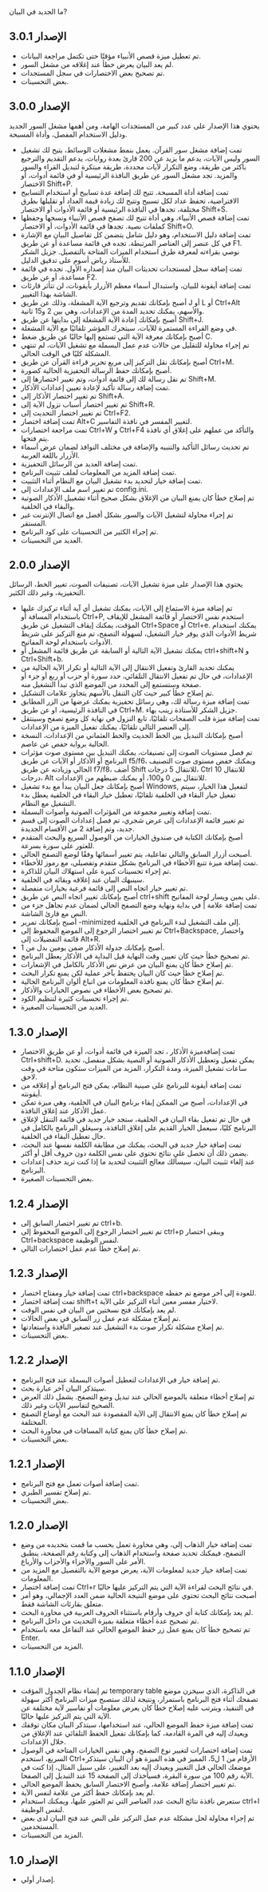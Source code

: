 ما الجديد في البيان?

## الإصدار 3.0.1

- تم تعطيل ميزة قصص الأنبياء مؤقتًا حتى تكتمل مراجعة البيانات.
- لم يعد البيان يعرض خطأ عند إغلاقه من مشغل السور.
- تم تصحيح بعض الاختصارات في سجل المستجدات.
- بعض التحسينات.

## الإصدار 3.0.0

يحتوي هذا الإصدار على عدد كبير من المستجدات الهامة، ومن أهمها مشغل السور الجديد ودليل الاستخدام المفصل، وأداة المسبحة.

- تمت إضافة مشغل سور القرآن. يعمل بنمط مشغلات الوسائط، يتيح لك تشغيل السور وليس الآيات، يدعم ما يزيد عن 200 قارئ بعدة روايات، يدعم التقديم والترجيع بأكثر من طريقة، وضع التكرار لآيات محددة، طريقة مبتكرة لتبديل القراء والسور والمزيد. تجد مشغل السور عن طريق النافذة الرئيسية أو  في قائمة أدوات، أو الاختصار Shift+P.
- تمت إضافة أداة المسبحة. تتيح لك إضافة عدة تسابيح أو استخدام التسابيح الافتراضية، تحفظ عداد لكل تسبيح وتتيح لك زيادة قيمة العداد أو تقليلها بطرق مختلفة، تجدها في النافذة الرئيسية أو قائمة الأدوات أو الاختصار Shift+S.
- تمت إضافة قصص الأنبياء، وهي أداة تتيح لك تصفح قصص الأنبياء ونسخها وحفظها كملفات نصية. تجدها في قائمة الأدوات، أو الاختصار Shift+O.
- تمت إضافة دليل الاستخدام، وهو دليل شامل يتضمن كل تفاصيل البيان مع الإشارة في كل عنصر إلى العناصر المرتبطة. تجده في قائمة مساعدة أو عن طريق F1. نوصي بقراءته لمعرفة طرق استخدام الميزات المتاحة بالتفصيل. جزيل الشكر للأستاذ رياض أسوم على تدقيق الدليل.
- تمت إضافة سجل لمستجدات تحديثات البيان منذ إصداره الأول. تجده في قائمة مساعدة، أو عن طريق F2.
- تمت إضافة أيقونة للبيان، واستبدال أسماء معظم الأزرار بأيقونات، لن تتأثر قارئات الشاشة بهذا التغيير.
- أصبح بإمكانك تقديم وترجيع الآية المشغلة، وذلك عن طريق J أو L أو Ctrl+Alt والأسهم، يمكنك تحديد المدة من الإعدادات، وهي بين 2 و15 ثانية. 
- أصبح بإمكانك إعادة الآية المشغلة إلى بدايتها عن طريق Shift+J.
- في وضع القراءة المستمرة للآيات، سيتحرك المؤشر تلقائيًا مع الآية المشغلة.
- أصبح بإمكانك معرفة الآية التي تستمع إليها حاليًا عن طريق ضغط C.
- تم إجراء محاولة للتقليل من حالات عدم عمل البسملة مع تشغيل الآيات، لم تنتهي المشكلة كليًا في الوقت الحالي.
- أصبح بإمكانك نقل التركيز إلى مربع تحرير قراءة القرآن عن طريق Ctrl+M.
- أصبح بإمكانك حفظ الرسالة التحفيزية الحالية كصورة.
- تم نقل رسالة لك إلى قائمة أدوات، وتم تغيير اختصارها إلى Shift+M.
- تمت إضافة رسالة تأكيد لإعادة تعيين إعدادات الأذكار.
- تم تغيير اختصار الأذكار إلى Shift+A.
- تم تغيير اختصار أسباب نزول الآية إلى Shift+R.
- تم تغيير اختصار التحديث إلى Ctrl+F2.
- تمت إضافة اختصار Alt+C لتغيير المفسر في نافذة التفاسير.
- تمت مراجعة اختصارات Ctrl+W و Ctrl+F4 والتأكد من عملهم على إغلاق أي نافذة يتم فتحها.
- تم تحديث رسائل التأكيد والتنبيه والإضافة في مختلف النوافذ لضمان عرض أسماء الأزرار باللغة العربية.
- تمت إضافة العديد من الرسائل التحفيزية.
- تمت إضافة المزيد من المعلومات لملف تثبيت البرنامج.
- تمت إضافة خيار لتحديد بدء تشغيل البيان مع النظام أثناء التثبيت.
- تم تغيير اسم ملف الإعدادات إلى config.ini.
- تم إصلاح خطأ كان يمنع البيان من الإغلاق بشكل صحيح أثناء تشغييل الأذكار الصوتية والبقاء في الخلفية.
- تم إجراء محاولة لتشغيل الآيات والسور بشكل أفضل مع اتصال الإنترنت غير المستقر.
- تم إجراء الكثير من التحسينات على كود البرنامج.
- العديد من التحسينات.

## الإصدار 2.0.0

يحتوي هذا الإصدار على ميزة تشغيل الآيات، تصنيفات الصوت، تغيير الخط، الرسائل التحفيزية، وغير ذلك الكثير.

- تم إضافة ميزة الاستماع إلى الآيات، يمكنك تشغيل أي آية أثناء تركيزك عليها باستخدام المسافة أو Ctrl+P, استخدم نفس الاختصار أو قائمة المشغل للإيقاف المؤقت، يمكنك إيقاف التشغيل عن طريق Ctrl+Space أو Ctrl+e. يمكنك استخدام شريط الأدوات الذي يوفر خيار التشغيل، لسهولة التصفح، تم منع التركيز على شريط الأدوات باستخدام لوحة المفاتيح.
- يمكنك تشغيل الآية التالية أو السابقة عن طريق قائمة المشغل أو ctrl+shift+N و Ctrl+Shift+b.
- يمكنك تحديد القارئ وتفعيل الانتقال إلى الآية التالية أو تكرار الآية الحالية من الإعدادات، في حال تم تفعيل الانتقال التلقائي، حدد سورة أو حزب أو ربع أو جزء أو صفحة وستستمع إلى المحدد من الموضع الذي تبدأ التشغيل منه.
- تم إصلاح خطأ كبير حيث كان التنقل بالأسهم يتجاوز علامات التشكيل.
- تمت إضافة ميزة رسالة لك، وهي رسائل تحفيزية يمكنك عرضها من الزر المطابق في النافذة الرئيسية، او عن طريق Ctrl+M. جزيل الشكر للأستاذة زينب بهاء.
- تمت إضافة ميزة قلب الصفحات تلقائيًا، تابع النزول في نهاية كل وضع تصفح وسينتقل إلى العنصر التالي تلقائيًا، يمكنك تفعيل الميزة من الإعدادات.
- أصبح بإمكانك التبديل بين الخط الحديث والخط العثماني من الإعدادات، النسخة الحالية برواية حفص عن عاصم.
- تم فصل مستويات الصوت إلى تصنيفات، يمكنك التبديل بين مستوى صوت مؤثرات البرنامج أو الأذكار أو الآيات عن طريق f5/f6، ويمكنك خفض مستوى صوت التصنيف الحالي وزيادته عن طريق f7/f8، أضف Shift للانتقال 5 درجات، Ctrl للانتقال 10 درجات، Alt للانتقال بين 0 و100، أو يمكنك ضبطهم من الإعدادات.
- أصبح بإمكانك جعل البيان يبدأ مع بدء تشغيل Windows, لتفعيل هذا الخيار، سيتم تفعيل خيار البقاء في الخلفية تلقائيًا، تعطيل خيار البقاء في الخلفية يعطل بدء التشغيل مع النظام.
- تمت إضافة وتغيير مجموعة من المؤثرات الصوتية وأصوات البسملة.
- تم تغيير قائمة الإعدادات إلى عرض شجري، تم فصل إعدادات الصوت إلى قسم جديد، وتم إضافة 2 من الأقسام الجديدة.
- أصبح بإمكانك الكتابة في صندوق الخيارات من الوصول السريع والبحث المتقدم للعثور على سورة بسرعة.
- أصبحت أزرار السابق والتالي تفاعلية، يتم تغيير أسمائها وفقًا لوضع التصفح الحالي.
- تمت إضافة ميزة تتبع الأخطاء في البرنامج بشكل متقدم وتفصيلي، مع رموز للأخطاء.
- تم إجراء تحسينات كبيرة على استهلاك البيان للذاكرة.
- سينبهك البيان عند إغلاقه وبقائه في الخلفية.
- تم تغيير خيار اتجاه النص إلى قائمة فرعية بخيارات منفصلة.
- أصبح بإمكانك تغيير اتجاه النص عن طريق ctrl+shift على يمين ويسار لوحة المفاتيح.
- تمت إضافة علامة | في بداية ونهاية وضع التصفح الحالي لضمان عدم تجاهل جزء من النص مع قارئ الشاشة.
- أصبح بإمكانك تمرير -minimized إلى ملف التشغيل لبدء البرنامج في الخلفية.
- تم تغيير اختصار الرجوع إلى الموضع المحفوظ إلى Ctrl+Backspace, واختصار قائمة التفضيلات إلى Alt+R.
- أصبح بإمكانك جدولة الأذكار ضمن يومين بدل من 1.
- تم تصحيح خطأ حيث كان تعيين وقت النهاية قبل البداية في الأذكار يعطل البرنامج.
- تم إصلاح خطأ كان يمنع البيان من عرض نص الأذكار بالكامل في الإشعارات.
- تم إصلاح خطأ حيث كان البيان يحتفظ بآخر عملية لكن يمنع تكرار البحث.
- تم إصلاح خطأ كان يمنع نافذة المعلومات من اتباع ألوان البرنامج الحالية.
- تم تصحيح بعض الأخطاء في نصوص الخيارات والأذكار.
- تم إجراء تحسينات كثيرة لتنظيم الكود.
- العديد من التحسينات الصغيرة.

## الإصدار 1.3.0

- تمت إضافةميزة الأذكار ، تجد الميزة في قائمة أدوات، أو عن طريق الاختصار Ctrl+shift+D. يمكن تفعيل وتعطيل الأذكار الصوتية أو النصية بشكل منفصل، تحديد ساعات تشغيل الميزة، ومدة التكرار، المزيد من الميزات ستكون متاحة في وقت لاحق.
- تمت إضافة أيقونة للبرنامج على صينية النظام، يمكن فتح البرنامج أو إغلاقه من أيقونته.
- في الإعدادات، أصبح من الممكن إبقاء برنامج البيان في الخلفية، وهي ميزة تمكن عمل الأذكار عند إغلاق النافذة.
- في حال تم تفعيل بقاء البيان في الخلفية، ستجد خيار جديد في قائمة التنقل لإغلاق البرنامج كليًا، سيعمل الخيار القديم على إغلاق النافذة، وسيغلق البرنامج بالكامل في حال تعطيل البقاء في الخلفية.
- تمت إضافة خيار جديد في البحث، يمكنك من مطابقة الكلمة نفسها عند البحث، يضمن ذلك أن تحصل على نتائج تحتوي على نفس الكلمة دون حروف أقل أو أكثر.
- عند إلغاء تثبيت البيان، سيسألك معالج التثبيت لتحديد ما إذا كنت تريد حذف إعدادات البرنامج.
- بعض التحسينات الصغيرة.

## الإصدار 1.2.4

- تم تغيير اختصار السابق إلى ctrl+b.
- تم تغيير اختصار الرجوع إلى الموضع المحفوظ إلى ctrl+p ويبقى اختصار Ctrl+backspace لنفس الوظيفة.
- تم إصلاح خطأ عدم عمل اختصارات التالي.

## الإصدار 1.2.3

- تمت إضافة خيار ومفتاح اختصار ctrl+backspace للعودة إلى آخر موضع تم حفظه.
- تمت إضافة اختصار shift+t لاختيار مفسر معين أثناء التركيز على الآية.
- لم يعد بإمكانك فتح نسختين من البيان في نفس الوقت.
- تم إصلاح مشكلة عدم عمل زر السابق في بعض الحالات.
- تم إصلاح مشكلة تكرار صوت بدء التشغيل عند تصغير النافذة واستعادتها.
- بعض التحسينات.

## الإصدار 1.2.2

- تم إضافة خيار في الإعدادات لتعطيل أصوات البسملة عند فتح البرنامج.
- سيتذكر البيان آخر عبارة بحث.
- تم إصلاح أخطاء متعلقة بالموضع الحالي عند تبديل وضع التصفح. يشمل ذلك العرض الصحيح لتفاسير الآيات وغير ذلك.
- تم إصلاح خطأ كان يمنع الانتقال إلى الآية المقصودة عند البحث مع أوضاع التصفح المختلفة.
- تم إصلاح خطأ كان يمنع كتابة المسافات في محاورة البحث.
- بعض التحسينات.

## الإصدار 1.2.1

- تمت إضافة أصوات تعمل مع فتح البرنامج.
- تم إصلاح تفسير الطبري.
- بعض التحسينات.

## الإصدار 1.2.0

- تمت إضافة خيار الذهاب إلى، وهي محاورة تعمل بحسب ما قمت بتحديده من وضع التصفح، فيمكنك تحديد صفحة واستخدام الذهاب إلى وكتابة رقم الصفحة، ينطبق الأمر على السور والأجزاء والأحزاب والأرباع.
- تمت إضافة خيار جديد لمعلومات الآية، يعرض موضع الآية بالتفصيل مع المزيد من المعلومات.
- تمت إضافة اختصار Ctrl+r في نتائج البحث لقراءة الآية التي يتم التركيز عليها حاليًا.
- أصبحت نتائج البحث تحتوي على موضع النتيجة الحالية ضمن العدد الإجمالي، وهو أمر متعلق بقارئات الشاشة فقط.
- لم يعد بإمكانك كتابة أي حروف وأرقام باستثناء الحروف العربية في محاورة البحث.
- تم تصحيح عدة أخطاء متعلقة بميزة التحديث من داخل البرنامج.
- تم تصحيح خطأ كان يمنع عمل زر حفظ الموضع الحالي عند التفاعل معه باستخدام Enter.
- المزيد من التحسينات.

## الإصدار 1.1.0

- تم إنشاء نظام الجدول المؤقت temporary table في الذاكرة، الذي سيخزن موضع تصفحك أثناء فتح البرنامج باستمرار، ونتيجة لذلك ستصبح ميزات البرنامج أكثر سهولة في التنفيذ، ويترتب عليه إصلاح خطأ كان يعرض معلومات أو تفاسير لآية مختلفة عن الآية التي يتم التركيز عليها حاليًا.
- تمت إضافة ميزة حفظ الموضع الحالي، عند استخدامها، سيتذكر البيان مكان توقفك ويعيدك إليه في المرة القادمة، كما بإمكانك تفعيل الحفظ التلقائي عند الإغلاق من خلال الإعدادات.
- تمت إضافة اختصارات لتغيير نوع التصفح، وهي نفس الخيارات المتاحة في الوصول السريع، استخدم Ctrl+الأرقام من 1 ل5، المميز في هذه الميزة هو أن البيان سيتذكر موضعك الحالي قبل التغيير ويعيدك إليه بعد التغيير، على سبيل المثال، إذا كنت في الآية رقم 100 من سورة البقرة، فسيأخذك إلى الصفحة 15 عند التبديل إلى الصفحا.
- تم تغيير اختصار إضافة علامة، وأصبح الاختصار السابق يحفظ الموضع الحالي.
- لم يعد بإمكانك حفظ أكثر من علامة لنفس الآية.
- ستعرض نافذة نتائج البحث عدد العناصر التي تم العثور عليها، ويمكنك استخدام ctrl+I لنفس الوظيفة.
- تم إجراء محاولة لحل مشكلة عدم عمل التركيز على النص عند فتح البيان لدى بعض المستخدمين.
- المزيد من التحسينات.

## الإصدار 1.0

- إصدار أولي.